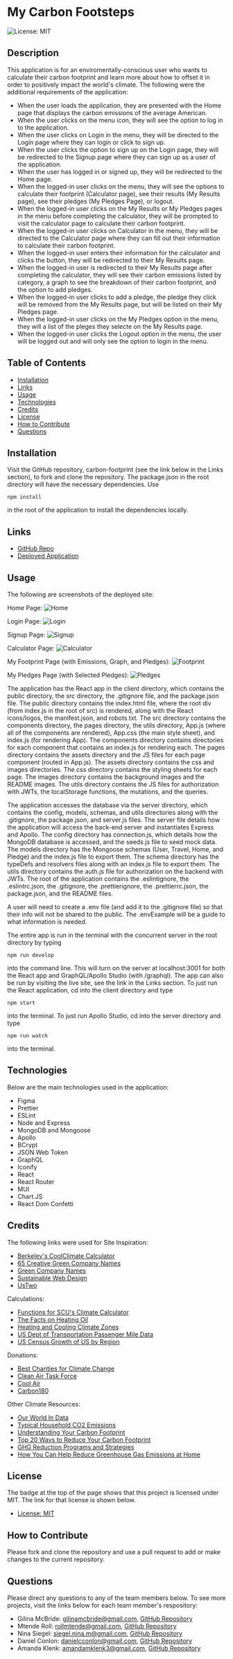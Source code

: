 # My Carbon Footsteps

![License: MIT](https://img.shields.io/badge/License-MIT-yellow.svg)

## Description
This application is for an enviromentally-conscious user who wants to calculate their carbon footprint and learn more about how to offset it in order to positively impact the world's climate. The following were the additional requirements of the application:

* When the user loads the application, they are presented with the Home page that displays the carbon emissions of the average American.
* When the user clicks on the menu icon, they will see the option to log in to the application.
* When the user clicks on Login in the menu, they will be directed to the Login page where they can login or click to sign up.
* When the user clicks the option to sign up on the Login page, they will be redirected to the Signup page where they can sign up as a user of the application.
* When the user has logged in or signed up, they will be redirected to the Home page.
* When the logged-in user clicks on the menu, they will see the options to calculate their footprint (Calculator page), see their results (My Results page), see their pledges (My Pledges Page), or logout.
* When the logged-in user clicks on the My Results or My Pledges pages in the menu before completing the calculator, they will be prompted to visit the calculator page to calculate their carbon footprint.
* When the logged-in user clicks on Calculator in the menu, they will be directed to the Calculator page where they can fill out their information to calculate their carbon footprint.
* When the logged-in user enters their information for the calculator and clicks the button, they will be redirected to their My Results page.
* When the logged-in user is redirected to their My Results page after completing the calculator, they will see their carbon emissions listed by category, a graph to see the breakdown of their carbon footprint, and the option to add pledges.
* When the logged-in user clicks to add a pledge, the pledge they click will be removed from the My Results page, but will be listed on their My Pledges page.
* When the logged-in user clicks on the My Pledges option in the menu, they will a list of the pleges they selecte on the My Results page.
* When the logged-in user clicks the Logout option in the menu, the user will be logged out and will only see the option to login in the menu.

## Table of Contents
- [Installation](#installation)
- [Links](#links)
- [Usage](#usage)
- [Technologies](#Technologies)
- [Credits](#credits)
- [License](#license)
- [How to Contribute](#how-to-contribute)
- [Questions](#questions)

## Installation
Visit the GitHub repository, carbon-footprint (see the link below in the Links section), to fork and clone the repository. The package.json in the root directory will have the necessary dependencies. Use
````````````
npm install
````````````
in the root of the application to install the dependencies locally.

## Links
- [GitHub Repo](https://github.com/nmsiegel1/carbon-footprint)
- [Deployed Application](https://carbon-footsteps.herokuapp.com/)

## Usage
The following are screenshots of the deployed site:

Home Page:
![Home](/client/src/pages/assets/images/home.png)

Login Page:
![Login](/client/src/pages/assets/images/login.png)

Signup Page:
![Signup](/client/src/pages/assets/images/signup.png)

Calculator Page:
![Calculator](/client/src/pages/assets/images/calculator.png)

My Footprint Page (with Emissions, Graph, and Pledges):
![Footprint](/client/src/pages/assets/images/footprint.png)

My Pledges Page (with Selected Pledges):
![Pledges](/client/src/pages/assets/images/pledges.png)

The application has the React app in the client directory, which contains the public directory, the src directory, the .gitignore file, and the package.json file. The public directory contains the index.html file, where the root div (from index.js in the root of src) is rendered, along with the React icons/logos, the manifest.json, and robots.txt. The src directory contains the components directory, the pages directory, the utils directory, App.js (where all of the components are rendered), App.css (the main style sheet), and index.js (for rendering App). The components directory contains directories for each component that contains an index.js for rendering each. The pages directory contains the assets directory and the JS files for each page component (routed in App.js). The assets directory contains the css and images directories. The css directory contains the styling sheets for each page. The images directory contains the background images and the README images. The utils directory contains the JS files for authorization with JWTs, the localStorage functions, the mutations, and the queries.

The application accesses the database via the server directory, which contains the config, models, schemas, and utils directories along with the .gitignore, the package.json, and server.js files. The server file details how the application will access the back-end server and instantiates Express and Apollo. The config directory has connection.js, which details how the MongoDB database is accessed, and the seeds.js file to seed mock data. The models directory has the Mongoose schemas (User, Travel, Home, and Pledge) and the index.js file to export them. The schema directory has the typeDefs and resolvers files along with an index.js file to export them. The utils directory contains the auth.js file for authorization on the backend with JWTs. The root of the application contains the .eslintignore, the .eslintrc.json, the .gitignore, the .prettierignore, the .prettierrc.json, the package.json, and the README files.

A user will need to create a .env file (and add it to the .gitignore file) so that their info will not be shared to the public. The .envExample will be a guide to what information is needed.

The entire app is run in the terminal with the concurrent server in the root directory by typing
````````````````
npm run develop
````````````````
into the command line. This will turn on the server at localhost:3001 for both the React app and GraphQL/Apollo Studio (with /graphql). The app can also be run by visiting the live site, see the link in the Links section. To just run the React application, cd into the client directory and type
``````````
npm start
``````````
into the terminal. To just run Apollo Studio, cd into the server directory and type
``````````````
npm run watch
``````````````
into the terminal.

## Technologies
Below are the main technologies used in the application:
* Figma
* Prettier
* ESLint
* Node and Express
* MongoDB and Mongoose
* Apollo
* BCrypt
* JSON Web Token
* GraphQL
* Iconify
* React
* React Router
* MUI
* Chart.JS
* React Dom Confetti

## Credits
The following links were used for
Site Inspiration:
* [Berkeley's CoolClimate Calculator](https://coolclimate.berkeley.edu/calculator)
* [65 Creative Green Company Names](https://thebrandboy.com/65-creative-green-company-names/)
* [Green Company Names](https://namesbee.com/green-company-names/)
* [Sustainable Web Design](https://sustainablewebdesign.org/category/design/)
* [UsTwo](https://www.ustwo.com/)

Calculations:
* [Functions for SCU's Climate Calculator](https://www.scu.edu/media/ethics-center/environmental-ethics/carbon-footprint/Math_and_Methodologies_Behind_This_Calculator.pdf)
* [The Facts on Heating Oil](https://fueloilnews.com/2008/05/01/the-facts-on-heating-oil-part-two/#:~:text=Heating%20oil%20used%20in%20homes,oil%2C%20coal%20and%20wood%20stoves.)
* [Heating and Cooling Climate Zones](https://inspectapedia.com/heat/Heating-Cooling-Climate-Zone-BTU-Requirements.php)
* [US Dept of Transportation Passenger Mile Data](https://www.bts.gov/content/us-passenger-miles)
* [US Census Growth of US by Region](https://www.census.gov/popclock/data_tables.php?component=growth)

Donations:
* [Best Charities for Climate Change](https://impactful.ninja/best-charities-for-climate-change/)
* [Clean Air Task Force](https://www.catf.us/)
* [Cool Air](https://www.coolearth.org/)
* [Carbon180](https://carbon180.org/)

Other Climate Resources:
* [Our World In Data](https://ourworldindata.org/co2-and-other-greenhouse-gas-emissions)
* [Typical Household CO2 Emissions](https://www.zerofy.net/2022/04/04/household-co2-emissions.html)
* [Understanding Your Carbon Footprint](https://suncommon.com/understanding-your-carbon-footprint/)
* [Top 20 Ways to Reduce Your Carbon Footprint](http://www.globalstewards.org/reduce-carbon-footprint.htm)
* [GHG Reduction Programs and Strategies](https://www.epa.gov/climateleadership/ghg-reduction-programs-strategies)
* [How You Can Help Reduce Greenhouse Gas Emissions at Home](https://www.nps.gov/pore/learn/nature/climatechange_action_home.htm)

## License
The badge at the top of the page shows that this project is licensed under MIT. The link for that license is shown below.
- [License: MIT](https://opensource.org/licenses/MIT)

## How to Contribute
Please fork and clone the repository and use a pull request to add or make changes to the current repository.

## Questions
Please direct any questions to any of the team members below. To see more projects, visit the links below for each team member's respository:
- Gilina McBride: gilinamcbride@gmail.com, [GitHub Repository](https://github.com/gilinamcbride)
- Mtende Roll: rollmtende@gmail.com, [GitHub Repository](https://github.com/MtendeRoll)
- Nina Siegel: siegel.nina.m@gmail.com, [GitHub Repository](https://github.com/nmsiegel1)
- Daniel Conlon: danielcconlon@gmail.com, [GitHub Repository](https://github.com/DanielCConlon)
- Amanda Klenk: amandamklenk3@gmail.com, [GitHub Repository](https://github.com/amklenk)